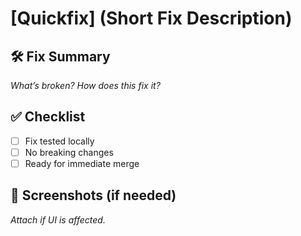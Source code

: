 # [Quickfix] **(Short Fix Description)**

## 🛠 Fix Summary

_What’s broken? How does this fix it?_

## ✅ Checklist

- [ ] Fix tested locally
- [ ] No breaking changes
- [ ] Ready for immediate merge

## 📸 Screenshots (if needed)

_Attach if UI is affected._
